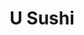 ---
layout: place
title: "U Sushi"
permalink: /new-jersey/medford/u-sushi.html
stateAbbr: NJ
stateName: New Jersey
cityName: Medford
place_id: ChIJraka3xwxwYkR_Uwopan-u2I
photos:
  - name: >-
      places/ChIJraka3xwxwYkR_Uwopan-u2I/photos/AeeoHcJg_YY8_OSMNnpFjBvcI5VZPGz5kpdy1Kk0s4sNelcDnw8-f6877NNyXBkK0kd8NQa8dnNsIgXkjVO3HzdOdecs62L3NEk1g-dDitASGDpawLXBplM6wZjFYRzVGSaKygd1ZYfFLeHKksJ2XfvGiVpYJ750z5uQuUr9kcmo6D_O1Np_In4U4vD0X3uDKZO6-YZEcmFSegPF3xUqfpKmZo3Tc_iNcDKZNCA4khqUfoKWDEF9WVpkASnDb4u0Q4GF-N7_1yIJHAuYnlD3s5IPxmEg-0d5qe3VmVLdrHIdJ7jbOg
    widthPx: 1639
    heightPx: 2048
    authorAttributions:
      - displayName: U SUSHI ASIAN CUISINE
        uri: https://maps.google.com/maps/contrib/115823374414805127320
        photoUri: >-
          https://lh3.googleusercontent.com/a-/ALV-UjU43uyaxJwm1twzR4gY8RJiu0YF6EHnV5Lp3oarl6ZQh4oTsp0=s100-p-k-no-mo
    flagContentUri: >-
      https://www.google.com/local/imagery/report/?cb_client=maps_api_places.places_api&image_key=!1e10!2sAF1QipOFTUnjKAzRGkOfU39AShQK9cVwHu6wQdZ0zkf_&hl=en-US
    googleMapsUri: >-
      https://www.google.com/maps/place//data=!3m4!1e2!3m2!1sAF1QipOFTUnjKAzRGkOfU39AShQK9cVwHu6wQdZ0zkf_!2e10!4m2!3m1!1s0x89c1311cdf1aa9ad:0x62bbfea9a5284cfd
  - name: >-
      places/ChIJraka3xwxwYkR_Uwopan-u2I/photos/AeeoHcL-9Y29ewzhKkbiCif3gCKKGikLTdCRpr-oy1NKvL83KaWp2ZSBzu5lCHGPMg1zxuim-2ZjH-5Oy8lRN1UWu0p3G3GTwMNhwdiEBBsWF64tAzCbgu4iLuQ0NVp8g9c6Qpq6Op_3KHZWGDKdYYBwtqpwKIqllSaZZvfBgkYByZp0yZUzRXyCeQOlwuxI59m48oeNEslkQUGYAApdqqcqNclhhXvrJS_dYRW-lnSPzNkuuOccNYiestzLuELq83_dLQ79LreIpCbnnNt-km1ziS3yjhbwkm6ksA4Tb8jNDzit0A
    widthPx: 2048
    heightPx: 1152
    authorAttributions:
      - displayName: U SUSHI ASIAN CUISINE
        uri: https://maps.google.com/maps/contrib/115823374414805127320
        photoUri: >-
          https://lh3.googleusercontent.com/a-/ALV-UjU43uyaxJwm1twzR4gY8RJiu0YF6EHnV5Lp3oarl6ZQh4oTsp0=s100-p-k-no-mo
    flagContentUri: >-
      https://www.google.com/local/imagery/report/?cb_client=maps_api_places.places_api&image_key=!1e10!2sAF1QipMySxbBmqTuiA_-7QtK9_vqMKEYRmA0RznL1ND-&hl=en-US
    googleMapsUri: >-
      https://www.google.com/maps/place//data=!3m4!1e2!3m2!1sAF1QipMySxbBmqTuiA_-7QtK9_vqMKEYRmA0RznL1ND-!2e10!4m2!3m1!1s0x89c1311cdf1aa9ad:0x62bbfea9a5284cfd
  - name: >-
      places/ChIJraka3xwxwYkR_Uwopan-u2I/photos/AeeoHcJODSqSle9a1F1nyMCM3ThYNdqvBUc49oAHgXTPSnbKHIp6HbILUFjAWshfVesYo7VXip73jqParqSgR2zRr4nYoXhUM1t6SlGDEeSNwQeY8t-9XwkugEM2cCKPCH5bpE9OFpw0_kOqcifo0cUQLp3rIKtBkOE35RMzvekWhB3bNoy6f-5j2zOA8dgt1spbHnmkBPp4GlBKj90FJb3WdrGfO8-2zbVtx6TPGSsKSMFwasJr_YmMruqSZm0AmvqL-aIBqOu1rP9ZiNJDXgEHdFDnnRUg231V9pNT2ikPYtHZEQ7_dSZ-YCXiTDQZt2Ol1qeRMEMuEW3icPPo3-MO-ZmPFWKb3hpoaeAGplKeB7cq1A351rvkIoYXu7JtwIgoRm90oJQbGbwmpEAejCLlGLeEqO02P3bp4o7W6bTKvJ7hpuA
    widthPx: 640
    heightPx: 480
    authorAttributions:
      - displayName: Veronica Hunter
        uri: https://maps.google.com/maps/contrib/107539841970415354602
        photoUri: >-
          https://lh3.googleusercontent.com/a/ACg8ocLemHYSff8yLnJ6ReZKNDNSGH1sM5kbI_ewyES3TLnUkW3jGw=s100-p-k-no-mo
    flagContentUri: >-
      https://www.google.com/local/imagery/report/?cb_client=maps_api_places.places_api&image_key=!1e10!2sCIHM0ogKEICAgMCwzujw5AE&hl=en-US
    googleMapsUri: >-
      https://www.google.com/maps/place//data=!3m4!1e2!3m2!1sCIHM0ogKEICAgMCwzujw5AE!2e10!4m2!3m1!1s0x89c1311cdf1aa9ad:0x62bbfea9a5284cfd
  - name: >-
      places/ChIJraka3xwxwYkR_Uwopan-u2I/photos/AeeoHcKatMIO7D1l2r0dWLTES0T-uwr9l1AfqdC6NWu-2Sp1PNMGrggBGiNVBP92_m1h3XF-44emg-7vOTck_RpcIcVIjbohFiKwJkMKoN2xDtTh7YLdgmY9fc5hV-vxT8Hjh_8PscxgVx4Imb2nG_rqzfMFPTbi2S4zWAEYxyPI4OjJ8eUdTxx95MDGH4cBocqSPRZf4nnQf1t8WOwcSHBigsE8F6BXEV8VU_CLI3SMTZg2eKcCfm4GJVIxDIaufTKDPuZn6YO7kqpbQUOjRE2lw7c9ujUN3deoJ9AgClgv8cEQ5OQL8KMEm9IvqPp7zVG1iRXiDS0VPIFBHJ_7i3gH8O3cpCqJ4yvQonlNPWa0IHc70ue_RfsU1AitBZFs0DAxOdiGWb9FBhmIBupSxvG0NKip0JQZufTpLvzkWyy0cfz1Hg
    widthPx: 4000
    heightPx: 3000
    authorAttributions:
      - displayName: james dickinson
        uri: https://maps.google.com/maps/contrib/112011970648461936114
        photoUri: >-
          https://lh3.googleusercontent.com/a/ACg8ocKeWg6kS-zAFHpwOxNlzawMLvRnRRBLZmqQhvVl0DlceWfWuQ=s100-p-k-no-mo
    flagContentUri: >-
      https://www.google.com/local/imagery/report/?cb_client=maps_api_places.places_api&image_key=!1e10!2sCIHM0ogKEICAgIDrnNCEOg&hl=en-US
    googleMapsUri: >-
      https://www.google.com/maps/place//data=!3m4!1e2!3m2!1sCIHM0ogKEICAgIDrnNCEOg!2e10!4m2!3m1!1s0x89c1311cdf1aa9ad:0x62bbfea9a5284cfd
  - name: >-
      places/ChIJraka3xwxwYkR_Uwopan-u2I/photos/AeeoHcIgnB8Pz7YVkkSf60h2-qKjRDsJi4iX_7qgyhEFUVTeu_BOjux3g1jETIZzML5CckbpxQsFeQkcHhFxWX7FUskcJ08xPZ1DCHx6W6p5zLBmXcepOZrgLOe5N0aoAzd7aGUu0Eqnp1zVwqA-LACJO6j77wizvUgcFJrD7Uos9CWZdTXgJvLmCkYWZqfyXbYuu8GQINT75NeEgGEeMIzDNyuq1j4cZyjFOCFHZqpYQJcIa2Sxp90a8prcfscQIZoNAn6pcdHIxOFnDeW1Ry8q0t0sOCTsKQMamB_PSpqqSAsrpHCs25Uj5OQy5nIu5Ytq5XOODRAtg1r7NAhSgmORpJQJu-Fg-l9xCIRQcdhVZw6r_93_mJvFynZoou_0HJRO6I5TtSzec_aGgUhb-MDAHnFAl6TThRP8yXKJ2vBJNTffPlrX
    widthPx: 1702
    heightPx: 1276
    authorAttributions:
      - displayName: Alice H
        uri: https://maps.google.com/maps/contrib/112972215720070325583
        photoUri: >-
          https://lh3.googleusercontent.com/a-/ALV-UjWY-eijfXxCXpYNuZkylGL2uUzN-BrFUqfgc9cnqlbVGviYvVE-=s100-p-k-no-mo
    flagContentUri: >-
      https://www.google.com/local/imagery/report/?cb_client=maps_api_places.places_api&image_key=!1e10!2sCIHM0ogKEICAgICd4vGdzQE&hl=en-US
    googleMapsUri: >-
      https://www.google.com/maps/place//data=!3m4!1e2!3m2!1sCIHM0ogKEICAgICd4vGdzQE!2e10!4m2!3m1!1s0x89c1311cdf1aa9ad:0x62bbfea9a5284cfd
  - name: >-
      places/ChIJraka3xwxwYkR_Uwopan-u2I/photos/AeeoHcJ0cViXpFx_ymJbCH5G8jGWwSzgbPHMjIUvwLF6yihDwJyspV90S9XiNRDiZ7sK8AXycFdTkN-IwqBxxDmUZyZxwstSolvxpXL696l3qeRe9K-dyEGLAX7XGyB8mtxNua8LwZXgjtdb7a2D4rNGhE5JqcYLd82mrmXPzgO8SeHbSuJ_eUlLAmWeoDv-qZSjrlJNiN6sZUUKb-oRCraGqRO9sMVJSYemgyqYaDVb2o5qbhUNYUL6i4PnQ7WlQsP3ntehNsLpO6CLRtr-HrOsnn-naaNBVEZXDK2O3QO7MoJwlA
    widthPx: 1702
    heightPx: 1276
    authorAttributions:
      - displayName: U SUSHI ASIAN CUISINE
        uri: https://maps.google.com/maps/contrib/115823374414805127320
        photoUri: >-
          https://lh3.googleusercontent.com/a-/ALV-UjU43uyaxJwm1twzR4gY8RJiu0YF6EHnV5Lp3oarl6ZQh4oTsp0=s100-p-k-no-mo
    flagContentUri: >-
      https://www.google.com/local/imagery/report/?cb_client=maps_api_places.places_api&image_key=!1e10!2sAF1QipPtAUIXKAHfmNd661caw0QKAiKJdHWz7-GIEk_2&hl=en-US
    googleMapsUri: >-
      https://www.google.com/maps/place//data=!3m4!1e2!3m2!1sAF1QipPtAUIXKAHfmNd661caw0QKAiKJdHWz7-GIEk_2!2e10!4m2!3m1!1s0x89c1311cdf1aa9ad:0x62bbfea9a5284cfd
  - name: >-
      places/ChIJraka3xwxwYkR_Uwopan-u2I/photos/AeeoHcL_2jky4R3aHqunEIE0-b97RJe4sfXs9GP6hEmXyiG-JcFeC4GVPztjyjeTzH-QtwwnygGfySIG_CLkGLEyu3KJUZwaeoV0Jmx71Akr9CrDN5RzFzmhZIR36VV6l3_WDwZ4z1QV7hYemRHgEFPGXIVZITd9IOVBvTgDfXHwW8GqNNryQr07Uy8VhmB4jAVK1wbREGtTMLc3Tv80R4UIhOXZqfhkEPAIf0kT3OefhU-zE44-4Gkc1t5vwHBDLx-zSZuum5RV6TrOj31lmc4272yW8lRgb1_Wqx61vVEgi9_U8I_AQkEBeYifOMf2PWrxi74Wo9gIuwwgdRzP5BmlfitQ-gXlPLC_Ey81262_eYKB2HIqTr8PoX7lsi19utZaRTIgukcv888Kgp0atW9GtISnjMruPhsWE4-W-OekVyFkIP9V
    widthPx: 3000
    heightPx: 4000
    authorAttributions:
      - displayName: james dickinson
        uri: https://maps.google.com/maps/contrib/112011970648461936114
        photoUri: >-
          https://lh3.googleusercontent.com/a/ACg8ocKeWg6kS-zAFHpwOxNlzawMLvRnRRBLZmqQhvVl0DlceWfWuQ=s100-p-k-no-mo
    flagContentUri: >-
      https://www.google.com/local/imagery/report/?cb_client=maps_api_places.places_api&image_key=!1e10!2sCIHM0ogKEICAgIC_06P8gQE&hl=en-US
    googleMapsUri: >-
      https://www.google.com/maps/place//data=!3m4!1e2!3m2!1sCIHM0ogKEICAgIC_06P8gQE!2e10!4m2!3m1!1s0x89c1311cdf1aa9ad:0x62bbfea9a5284cfd
  - name: >-
      places/ChIJraka3xwxwYkR_Uwopan-u2I/photos/AeeoHcImXB-x7i8G6QfPxrNZA5qNgADMZ56xxa0jVgYewPoVfm4HZG9gTBBcqpv-6-VfO3xGXUvzp97o4dDiOUDKJdQrjAGsNFSkfK47mlstt0eHuRDH4Q-NIfUCfnoTM9WH0en-aM5tu6D7dugOYblIVvdXEe-AUFlJtimotC3iJZ_w2u7mOMI8gSwBOateYJFsnX1Wv0WjysBkLNaNge5cRjOPyPiKwa8asYkwNamNxtkgbi6xU3pJxDhpmLGmTdl85PmXQtcFclZrMQCmZChnuR7rMzCCdFYWApmmjDqJ4yZIDKAKxSwfg00Bkk6puPQ4br2LBQD_judqD_houUhSp_vrqpZdKaTjPeGbItcQvefJXOO12uCuSWdVxTnpzJ-L1hmLIrYdhJ2NYdCW3K53zX4MZQOBNWNVwEjDU0BJzKu67g
    widthPx: 3000
    heightPx: 4000
    authorAttributions:
      - displayName: james dickinson
        uri: https://maps.google.com/maps/contrib/112011970648461936114
        photoUri: >-
          https://lh3.googleusercontent.com/a/ACg8ocKeWg6kS-zAFHpwOxNlzawMLvRnRRBLZmqQhvVl0DlceWfWuQ=s100-p-k-no-mo
    flagContentUri: >-
      https://www.google.com/local/imagery/report/?cb_client=maps_api_places.places_api&image_key=!1e10!2sCIHM0ogKEICAgIC9vZXmIA&hl=en-US
    googleMapsUri: >-
      https://www.google.com/maps/place//data=!3m4!1e2!3m2!1sCIHM0ogKEICAgIC9vZXmIA!2e10!4m2!3m1!1s0x89c1311cdf1aa9ad:0x62bbfea9a5284cfd
  - name: >-
      places/ChIJraka3xwxwYkR_Uwopan-u2I/photos/AeeoHcKC2L_hMkdOF71fWrmgzEfHh5RDFm7WNRftJZfwnvjik9er5Ot1df364Gdoc-VGx5rgvNLRcbmV-neyUHe2vrqlXIDuKf5-y-ERQaIAXRBS5q_k-yD8VdvLzUH74g7NxFDdoOf3jENVh9j7bFBRkGPKCdpekyMQRfeOhgi-fMcA_DebGesmJJydGyVT55KmRaHx0if4MkgRiu8bj_OL7blFoThZvBlcF650JBgx-GWBUDKWTpSN3skvY3DeEWnBIWM6qkLzoV2aRsHNhg-Xb8P4G4Gx8_bX2A0_PJenorhKVQ
    widthPx: 2908
    heightPx: 3877
    authorAttributions:
      - displayName: U SUSHI ASIAN CUISINE
        uri: https://maps.google.com/maps/contrib/115823374414805127320
        photoUri: >-
          https://lh3.googleusercontent.com/a-/ALV-UjU43uyaxJwm1twzR4gY8RJiu0YF6EHnV5Lp3oarl6ZQh4oTsp0=s100-p-k-no-mo
    flagContentUri: >-
      https://www.google.com/local/imagery/report/?cb_client=maps_api_places.places_api&image_key=!1e10!2sAF1QipMVCH4wydzrSArLkiSKzgplKtQY6Cs8F1M86iWe&hl=en-US
    googleMapsUri: >-
      https://www.google.com/maps/place//data=!3m4!1e2!3m2!1sAF1QipMVCH4wydzrSArLkiSKzgplKtQY6Cs8F1M86iWe!2e10!4m2!3m1!1s0x89c1311cdf1aa9ad:0x62bbfea9a5284cfd
  - name: >-
      places/ChIJraka3xwxwYkR_Uwopan-u2I/photos/AeeoHcL1EAs426qb9fRx799u0tODVC6wd1MvGuHvLQlPdYqPmGB5_kTahq358TF_fkbu9Ll-ORVoYZl8ebnpXXTiHNTbExSmk62H2drHXgiA7V_TTFktlyHGMiNBAxxQxt4zteBUjPW9IWEqfk001HYxnYyosDOtfhAxvoO6cQQzgKC813UQKo89Elm6h81hWRbsUHWyI8KFYS-f646y2D2xR6hWd658W6zoJMzUgPhNEj6kvvLGEUyDWkxTC2B_hmPjSf8PsPAUUOTsl0kHHg_lApiBS6Vqys445uThnyMuHxkvvrIlu6anwSmQliXOGRVmnZb_bvCem9AkretBqONZ-TflerNPM0HX5HiXKtOVNhk0Psh543HynybQjVdmFEymCn_y9uiChgY5-dnbIFr6j9cJgUjJVSO3zYh2Z1WnXI6Pmg
    widthPx: 3024
    heightPx: 4032
    authorAttributions:
      - displayName: '#Hashtag SteveJ'
        uri: https://maps.google.com/maps/contrib/108821826773595533454
        photoUri: >-
          https://lh3.googleusercontent.com/a-/ALV-UjX9vanfj_S88tZT1iFBPeHB2rFx6XkO-EY_BHlCNg0kBXYDw19TbA=s100-p-k-no-mo
    flagContentUri: >-
      https://www.google.com/local/imagery/report/?cb_client=maps_api_places.places_api&image_key=!1e10!2sCIHM0ogKEICAgICe4uekGA&hl=en-US
    googleMapsUri: >-
      https://www.google.com/maps/place//data=!3m4!1e2!3m2!1sCIHM0ogKEICAgICe4uekGA!2e10!4m2!3m1!1s0x89c1311cdf1aa9ad:0x62bbfea9a5284cfd
address: 200 Tuckerton Rd suite 8, Medford, NJ 08055, USA
street: 200 Tuckerton Rd suite 8
city: Medford
state: NJ
zip: '08055'
country: USA
neighborhood: null
latitude: '39.869431'
longitude: '-74.848716'
accessibility_options:
  wheelchairAccessibleParking: true
  wheelchairAccessibleEntrance: true
  wheelchairAccessibleRestroom: true
  wheelchairAccessibleSeating: true
business_status: OPERATIONAL
name: U Sushi
google_maps_links:
  directionsUri: >-
    https://www.google.com/maps/dir//''/data=!4m7!4m6!1m1!4e2!1m2!1m1!1s0x89c1311cdf1aa9ad:0x62bbfea9a5284cfd!3e0
  placeUri: https://maps.google.com/?cid=7114560040935640317
  writeAReviewUri: >-
    https://www.google.com/maps/place//data=!4m3!3m2!1s0x89c1311cdf1aa9ad:0x62bbfea9a5284cfd!12e1
  reviewsUri: >-
    https://www.google.com/maps/place//data=!4m4!3m3!1s0x89c1311cdf1aa9ad:0x62bbfea9a5284cfd!9m1!1b1
  photosUri: >-
    https://www.google.com/maps/place//data=!4m3!3m2!1s0x89c1311cdf1aa9ad:0x62bbfea9a5284cfd!10e5
primary_type: Asian Restaurant
opening_hours:
  regular: null
  current: null
secondary_opening_hours:
  regular:
    weekdayDescriptions: null
    type: null
  current:
    weekdayDescriptions: null
    type: null
phone: (856) 334-8898
price_level: PRICE_LEVEL_MODERATE
price_range: $20 &ndash; $30
rating: '4.7'
rating_count: 95
website: https://www.usushimedford.com/
description: null
reviews:
  - name: >-
      places/ChIJraka3xwxwYkR_Uwopan-u2I/reviews/ChZDSUhNMG9nS0VJQ0FnSUM5dmVXa0V3EAE
    relativePublishTimeDescription: 2 months ago
    rating: 5
    text:
      text: >-
        Best sashimi in the Medford/Tabernacle area hands down. Service is
        excellent. Hibachi dishes are great. Hot and sour soup is the best I've
        had. Highly recommend.
      languageCode: en
    originalText:
      text: >-
        Best sashimi in the Medford/Tabernacle area hands down. Service is
        excellent. Hibachi dishes are great. Hot and sour soup is the best I've
        had. Highly recommend.
      languageCode: en
    authorAttribution:
      displayName: james dickinson
      uri: https://www.google.com/maps/contrib/112011970648461936114/reviews
      photoUri: >-
        https://lh3.googleusercontent.com/a/ACg8ocKeWg6kS-zAFHpwOxNlzawMLvRnRRBLZmqQhvVl0DlceWfWuQ=s128-c0x00000000-cc-rp-mo-ba5
    publishTime: '2025-02-05T21:15:15.267750Z'
    flagContentUri: >-
      https://www.google.com/local/review/rap/report?postId=ChZDSUhNMG9nS0VJQ0FnSUM5dmVXa0V3EAE&d=17924085&t=1
    googleMapsUri: >-
      https://www.google.com/maps/reviews/data=!4m6!14m5!1m4!2m3!1sChZDSUhNMG9nS0VJQ0FnSUM5dmVXa0V3EAE!2m1!1s0x89c1311cdf1aa9ad:0x62bbfea9a5284cfd
  - name: >-
      places/ChIJraka3xwxwYkR_Uwopan-u2I/reviews/ChZDSUhNMG9nS0VJQ0FnSURmd3Ztb1pREAE
    relativePublishTimeDescription: 3 months ago
    rating: 5
    text:
      text: >-
        This was the best experience of my life. Literally the best sushi I’ve
        ever had in the universe. I got the spicy tuna roll and I actually
        started crying when I had a bite. Literally so good, i also got the
        dragon ball or whatever and i was a little hesitant because idk wtf a
        dragon ball was but it was soooo good. They ate! Oh and my brother got
        the hibachi steak… it was so good too def recommend. If you live in
        Medford and never been here you live under a rock
      languageCode: en
    originalText:
      text: >-
        This was the best experience of my life. Literally the best sushi I’ve
        ever had in the universe. I got the spicy tuna roll and I actually
        started crying when I had a bite. Literally so good, i also got the
        dragon ball or whatever and i was a little hesitant because idk wtf a
        dragon ball was but it was soooo good. They ate! Oh and my brother got
        the hibachi steak… it was so good too def recommend. If you live in
        Medford and never been here you live under a rock
      languageCode: en
    authorAttribution:
      displayName: Jord B
      uri: https://www.google.com/maps/contrib/102344881576104282778/reviews
      photoUri: >-
        https://lh3.googleusercontent.com/a/ACg8ocJYco2HpYwXApJgJF2ic8eGau_RHA0CUnqBbxr8RVkHpMa2=s128-c0x00000000-cc-rp-mo
    publishTime: '2025-01-05T00:19:44.674765Z'
    flagContentUri: >-
      https://www.google.com/local/review/rap/report?postId=ChZDSUhNMG9nS0VJQ0FnSURmd3Ztb1pREAE&d=17924085&t=1
    googleMapsUri: >-
      https://www.google.com/maps/reviews/data=!4m6!14m5!1m4!2m3!1sChZDSUhNMG9nS0VJQ0FnSURmd3Ztb1pREAE!2m1!1s0x89c1311cdf1aa9ad:0x62bbfea9a5284cfd
  - name: >-
      places/ChIJraka3xwxwYkR_Uwopan-u2I/reviews/ChZDSUhNMG9nS0VJQ0FnSUQydzRyTFdnEAE
    relativePublishTimeDescription: 3 weeks ago
    rating: 5
    text:
      text: >-
        We ordered Tiger rolls and Salmon skin salads.

        The presentation of the two rectagular platters was captivating and
        unexpected. We smiled at the dry ice smoke coming out of a ceramic
        container to resemble a volcano.

        The crispy Salmon skins on the green salad reminded me of crispy bacon.

        Vhuntermassage LLC
      languageCode: en
    originalText:
      text: >-
        We ordered Tiger rolls and Salmon skin salads.

        The presentation of the two rectagular platters was captivating and
        unexpected. We smiled at the dry ice smoke coming out of a ceramic
        container to resemble a volcano.

        The crispy Salmon skins on the green salad reminded me of crispy bacon.

        Vhuntermassage LLC
      languageCode: en
    authorAttribution:
      displayName: Veronica Hunter
      uri: https://www.google.com/maps/contrib/107539841970415354602/reviews
      photoUri: >-
        https://lh3.googleusercontent.com/a/ACg8ocLemHYSff8yLnJ6ReZKNDNSGH1sM5kbI_ewyES3TLnUkW3jGw=s128-c0x00000000-cc-rp-mo-ba6
    publishTime: '2025-03-18T22:15:39.555545Z'
    flagContentUri: >-
      https://www.google.com/local/review/rap/report?postId=ChZDSUhNMG9nS0VJQ0FnSUQydzRyTFdnEAE&d=17924085&t=1
    googleMapsUri: >-
      https://www.google.com/maps/reviews/data=!4m6!14m5!1m4!2m3!1sChZDSUhNMG9nS0VJQ0FnSUQydzRyTFdnEAE!2m1!1s0x89c1311cdf1aa9ad:0x62bbfea9a5284cfd
  - name: >-
      places/ChIJraka3xwxwYkR_Uwopan-u2I/reviews/ChdDSUhNMG9nS0VJQ0FnTURnd09mR3BBRRAB
    relativePublishTimeDescription: a month ago
    rating: 5
    text:
      text: >-
        I'd give this place 10 stars if I could. The food is awesome and the
        service is always great.


        I've been to manu sushi places all across the country and this is some
        of the best food I've had. Great sushi and it's a big bonus that their
        other food is excellent as well.
      languageCode: en
    originalText:
      text: >-
        I'd give this place 10 stars if I could. The food is awesome and the
        service is always great.


        I've been to manu sushi places all across the country and this is some
        of the best food I've had. Great sushi and it's a big bonus that their
        other food is excellent as well.
      languageCode: en
    authorAttribution:
      displayName: Brad Schwarze
      uri: https://www.google.com/maps/contrib/114331905560131844526/reviews
      photoUri: >-
        https://lh3.googleusercontent.com/a-/ALV-UjX0YvFsb8t4LrMEShW4vq05GlqyCpnCnPWz4d9WiKKzlH17b0re=s128-c0x00000000-cc-rp-mo
    publishTime: '2025-02-21T23:33:44.681507Z'
    flagContentUri: >-
      https://www.google.com/local/review/rap/report?postId=ChdDSUhNMG9nS0VJQ0FnTURnd09mR3BBRRAB&d=17924085&t=1
    googleMapsUri: >-
      https://www.google.com/maps/reviews/data=!4m6!14m5!1m4!2m3!1sChdDSUhNMG9nS0VJQ0FnTURnd09mR3BBRRAB!2m1!1s0x89c1311cdf1aa9ad:0x62bbfea9a5284cfd
  - name: >-
      places/ChIJraka3xwxwYkR_Uwopan-u2I/reviews/ChZDSUhNMG9nS0VJQ0FnSUNlNHVmUWRBEAE
    relativePublishTimeDescription: 2 years ago
    rating: 4
    text:
      text: >-
        Heard many things about USushi so I gave it a try. Place was quiet, and
        not many tables taken so we were sat right away. They had a lot of take
        out going on. The waitstaff was fast and courteous. The food was good.
        The spicy kani salad very tasty as well as the beef negimaki. The dragon
        balls appetizer was good and unique. Both rolls were very good and the
        presentation was beyond good.
      languageCode: en
    originalText:
      text: >-
        Heard many things about USushi so I gave it a try. Place was quiet, and
        not many tables taken so we were sat right away. They had a lot of take
        out going on. The waitstaff was fast and courteous. The food was good.
        The spicy kani salad very tasty as well as the beef negimaki. The dragon
        balls appetizer was good and unique. Both rolls were very good and the
        presentation was beyond good.
      languageCode: en
    authorAttribution:
      displayName: '#Hashtag SteveJ'
      uri: https://www.google.com/maps/contrib/108821826773595533454/reviews
      photoUri: >-
        https://lh3.googleusercontent.com/a-/ALV-UjX9vanfj_S88tZT1iFBPeHB2rFx6XkO-EY_BHlCNg0kBXYDw19TbA=s128-c0x00000000-cc-rp-mo-ba7
    publishTime: '2022-09-09T23:37:39.629175Z'
    flagContentUri: >-
      https://www.google.com/local/review/rap/report?postId=ChZDSUhNMG9nS0VJQ0FnSUNlNHVmUWRBEAE&d=17924085&t=1
    googleMapsUri: >-
      https://www.google.com/maps/reviews/data=!4m6!14m5!1m4!2m3!1sChZDSUhNMG9nS0VJQ0FnSUNlNHVmUWRBEAE!2m1!1s0x89c1311cdf1aa9ad:0x62bbfea9a5284cfd
parking_options:
  freeParkingLot: true
payment_options:
  acceptsCreditCards: true
  acceptsDebitCards: true
  acceptsCashOnly: false
  acceptsNfc: true
allow_dogs: null
curbside_pickup: null
delivery: true
dine_in: true
good_for_children: true
good_for_groups: null
good_for_sports: false
live_music: false
menu_for_children: null
outdoor_seating: false
reservable: true
restroom: true
serves_beer: false
serves_breakfast: null
serves_brunch: false
serves_cocktails: false
serves_coffee: null
serves_dinner: true
serves_dessert: true
serves_lunch: true
serves_vegetarian_food: true
serves_wine: false
takeout: true

---
